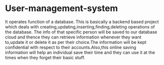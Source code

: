 # User-management-system
It operates function of a database.
This is basically a backend based project which deals with creating,updating,inserting,finding,deleting operations of the database.
The info of that specific person will be saved to our database cloud and thence they can retrieve information whenever they want to,update it or delete it as per
their choice.The information will be kept confidential with respect to their accounts.Also,this online saving information will help an individual save their 
time and they can use it at the times when they  forget their basic stuff.
